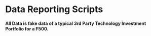 # Data Reporting Scripts

**All Data is fake data of a typical 3rd Party Technology Investment Portfolio for a F500.**
